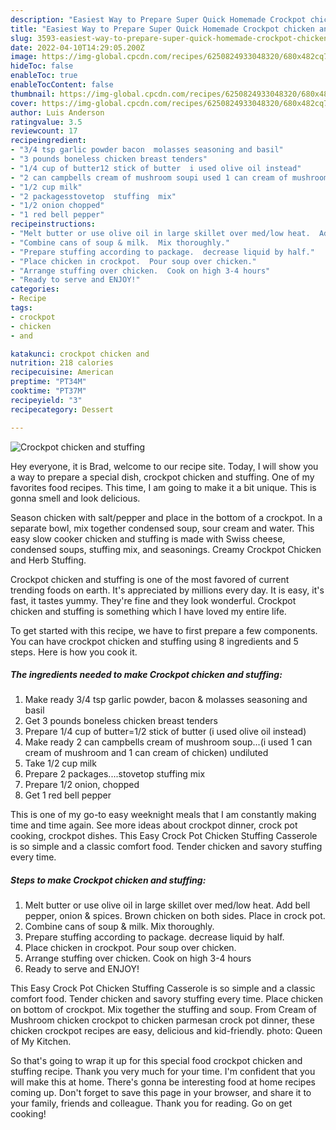 ```yaml
---
description: "Easiest Way to Prepare Super Quick Homemade Crockpot chicken and stuffing"
title: "Easiest Way to Prepare Super Quick Homemade Crockpot chicken and stuffing"
slug: 3593-easiest-way-to-prepare-super-quick-homemade-crockpot-chicken-and-stuffing
date: 2022-04-10T14:29:05.200Z
image: https://img-global.cpcdn.com/recipes/6250824933048320/680x482cq70/crockpot-chicken-and-stuffing-recipe-main-photo.jpg
hideToc: false
enableToc: true
enableTocContent: false
thumbnail: https://img-global.cpcdn.com/recipes/6250824933048320/680x482cq70/crockpot-chicken-and-stuffing-recipe-main-photo.jpg
cover: https://img-global.cpcdn.com/recipes/6250824933048320/680x482cq70/crockpot-chicken-and-stuffing-recipe-main-photo.jpg
author: Luis Anderson
ratingvalue: 3.5
reviewcount: 17
recipeingredient:
- "3/4 tsp garlic powder bacon  molasses seasoning and basil"
- "3 pounds boneless chicken breast tenders"
- "1/4 cup of butter12 stick of butter  i used olive oil instead"
- "2 can campbells cream of mushroom soupi used 1 can cream of mushroom and 1 can cream of chicken undiluted"
- "1/2 cup milk"
- "2 packagesstovetop  stuffing  mix"
- "1/2 onion chopped"
- "1 red bell pepper"
recipeinstructions:
- "Melt butter or use olive oil in large skillet over med/low heat.  Add bell pepper, onion & spices.   Brown chicken on both sides.  Place in crock pot."
- "Combine cans of soup & milk.  Mix thoroughly."
- "Prepare stuffing according to package.  decrease liquid by half."
- "Place chicken in crockpot.  Pour soup over chicken."
- "Arrange stuffing over chicken.  Cook on high 3-4 hours"
- "Ready to serve and ENJOY!"
categories:
- Recipe
tags:
- crockpot
- chicken
- and

katakunci: crockpot chicken and 
nutrition: 218 calories
recipecuisine: American
preptime: "PT34M"
cooktime: "PT37M"
recipeyield: "3"
recipecategory: Dessert

---
```



![Crockpot chicken and stuffing](https://img-global.cpcdn.com/recipes/6250824933048320/680x482cq70/crockpot-chicken-and-stuffing-recipe-main-photo.jpg)

Hey everyone, it is Brad, welcome to our recipe site. Today, I will show you a way to prepare a special dish, crockpot chicken and stuffing. One of my favorites food recipes. This time, I am going to make it a bit unique. This is gonna smell and look delicious.

Season chicken with salt/pepper and place in the bottom of a crockpot. In a separate bowl, mix together condensed soup, sour cream and water. This easy slow cooker chicken and stuffing is made with Swiss cheese, condensed soups, stuffing mix, and seasonings. Creamy Crockpot Chicken and Herb Stuffing.

Crockpot chicken and stuffing is one of the most favored of current trending foods on earth. It's appreciated by millions every day. It is easy, it's fast, it tastes yummy. They're fine and they look wonderful. Crockpot chicken and stuffing is something which I have loved my entire life.


To get started with this recipe, we have to first prepare a few components. You can have crockpot chicken and stuffing using 8 ingredients and 5 steps. Here is how you cook it.

<!--inarticleads1-->

##### The ingredients needed to make Crockpot chicken and stuffing:

1. Make ready 3/4 tsp garlic powder, bacon & molasses seasoning and basil
1. Get 3 pounds boneless chicken breast tenders
1. Prepare 1/4 cup of butter=1/2 stick of butter  (i used olive oil instead)
1. Make ready 2 can campbells cream of mushroom soup...(i used 1 can cream of mushroom and 1 can cream of chicken) undiluted
1. Take 1/2 cup milk
1. Prepare 2 packages....stovetop  stuffing  mix
1. Prepare 1/2 onion, chopped
1. Get 1 red bell pepper


This is one of my go-to easy weeknight meals that I am constantly making time and time again. See more ideas about crockpot dinner, crock pot cooking, crockpot dishes. This Easy Crock Pot Chicken Stuffing Casserole is so simple and a classic comfort food. Tender chicken and savory stuffing every time. 

<!--inarticleads2-->

##### Steps to make Crockpot chicken and stuffing:

1. Melt butter or use olive oil in large skillet over med/low heat.  Add bell pepper, onion & spices.   Brown chicken on both sides.  Place in crock pot.
1. Combine cans of soup & milk.  Mix thoroughly.
1. Prepare stuffing according to package.  decrease liquid by half.
1. Place chicken in crockpot.  Pour soup over chicken.
1. Arrange stuffing over chicken.  Cook on high 3-4 hours
1. Ready to serve and ENJOY!

This Easy Crock Pot Chicken Stuffing Casserole is so simple and a classic comfort food. Tender chicken and savory stuffing every time. Place chicken on bottom of crockpot. Mix together the stuffing and soup. From Cream of Mushroom chicken crockpot to chicken parmesan crock pot dinner, these chicken crockpot recipes are easy, delicious and kid-friendly. photo: Queen of My Kitchen. 

So that's going to wrap it up for this special food crockpot chicken and stuffing recipe. Thank you very much for your time. I'm confident that you will make this at home. There's gonna be interesting food at home recipes coming up. Don't forget to save this page in your browser, and share it to your family, friends and colleague. Thank you for reading. Go on get cooking!
